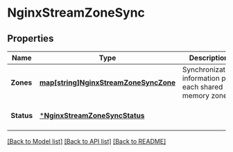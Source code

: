# NginxStreamZoneSync

## Properties
Name | Type | Description | Notes
------------ | ------------- | ------------- | -------------
**Zones** | [**map[string]NginxStreamZoneSyncZone**](NginxStreamZoneSyncZone.md) | Synchronization information per each shared memory zone. | [optional] [default to null]
**Status** | [***NginxStreamZoneSyncStatus**](NginxStreamZoneSync_status.md) |  | [optional] [default to null]

[[Back to Model list]](../README.md#documentation-for-models) [[Back to API list]](../README.md#documentation-for-api-endpoints) [[Back to README]](../README.md)


